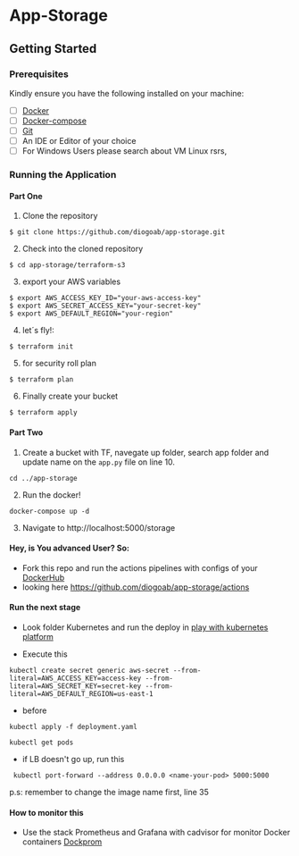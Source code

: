 # App-Storage

## Getting Started

### Prerequisites

Kindly ensure you have the following installed on your machine:

- [ ] [Docker](https://realpython.com/installing-python/)
- [ ] [Docker-compose](https://pipenv.readthedocs.io/en/latest/#install-pipenv-today)
- [ ] [Git]()
- [ ] An IDE or Editor of your choice
- [ ] For Windows Users please search about VM Linux rsrs, 

### Running the Application

#### Part One
1. Clone the repository
```
$ git clone https://github.com/diogoab/app-storage.git
```
2. Check into the cloned repository
```
$ cd app-storage/terraform-s3
```
3. export your AWS variables
```
$ export AWS_ACCESS_KEY_ID="your-aws-access-key"
$ export AWS_SECRET_ACCESS_KEY="your-secret-key"
$ export AWS_DEFAULT_REGION="your-region"
```
4. let´s fly!:
```
$ terraform init
```
5. for security roll plan
```
$ terraform plan
```
6. Finally create your bucket
```
$ terraform apply
```
#### Part Two

1. Create a bucket with TF, navegate up folder, search app folder and update name on the `app.py` file on line 10.
```
cd ../app-storage
```
2. Run the docker!
```
docker-compose up -d
```
3. Navigate to http://localhost:5000/storage

#### Hey, is You advanced User? So:
 - Fork this repo and run the actions pipelines with configs of your [DockerHub](https://hub.docker.com/) 
 - looking here https://github.com/diogoab/app-storage/actions

#### Run the next stage
 - Look folder Kubernetes and run the deploy in [play with kubernetes platform](https://labs.play-with-k8s.com/)

 - Execute this
 ```
 kubectl create secret generic aws-secret --from-literal=AWS_ACCESS_KEY=access-key --from-literal=AWS_SECRET_KEY=secret-key --from-literal=AWS_DEFAULT_REGION=us-east-1
 ```
 
 - before
 ```
 kubectl apply -f deployment.yaml
 
 kubectl get pods
 ```

- if LB doesn't go up, run this
```
 kubectl port-forward --address 0.0.0.0 <name-your-pod> 5000:5000
```
p.s: remember to change the image name first, line 35

#### How to monitor this

- Use the stack Prometheus and Grafana with cadvisor for monitor Docker containers
[Dockprom](https://github.com/stefanprodan/dockprom)